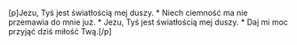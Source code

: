 [p]Jezu, Tyś jest światłością mej duszy. * Niech ciemność ma nie przemawia do mnie już. * Jezu, Tyś jest światłością mej duszy. * Daj mi moc przyjąć dziś miłość Twą.[/p]